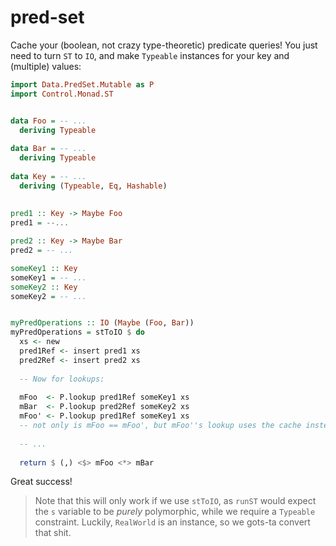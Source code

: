 # pred-set

Cache your (boolean, not crazy type-theoretic) predicate queries! You just need
to turn `ST` to `IO`, and make `Typeable` instances for your key and (multiple) values:

```haskell
import Data.PredSet.Mutable as P
import Control.Monad.ST


data Foo = -- ...
  deriving Typeable
  
data Bar = -- ...
  deriving Typeable
  
data Key = -- ...
  deriving (Typeable, Eq, Hashable)
  
  
pred1 :: Key -> Maybe Foo
pred1 = --...

pred2 :: Key -> Maybe Bar
pred2 = -- ...

someKey1 :: Key
someKey1 = -- ...
someKey2 :: Key
someKey2 = -- ...


myPredOperations :: IO (Maybe (Foo, Bar))
myPredOperations = stToIO $ do
  xs <- new
  pred1Ref <- insert pred1 xs
  pred2Ref <- insert pred2 xs
  
  -- Now for lookups:
  
  mFoo  <- P.lookup pred1Ref someKey1 xs
  mBar  <- P.lookup pred2Ref someKey2 xs
  mFoo' <- P.lookup pred1Ref someKey1 xs
  -- not only is mFoo == mFoo', but mFoo''s lookup uses the cache instead!
  
  -- ...
  
  return $ (,) <$> mFoo <*> mBar
```

Great success!


> Note that this will only work if we use `stToIO`, as `runST` would expect
> the `s` variable to be _purely_ polymorphic, while we require a `Typeable`
> constraint. Luckily, `RealWorld` is an instance, so we gots-ta convert that shit.
